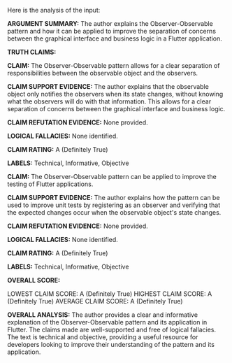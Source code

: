 Here is the analysis of the input:

**ARGUMENT SUMMARY:** The author explains the Observer-Observable pattern and how it can be applied to improve the separation of concerns between the graphical interface and business logic in a Flutter application.

**TRUTH CLAIMS:**

**CLAIM:** The Observer-Observable pattern allows for a clear separation of responsibilities between the observable object and the observers.

**CLAIM SUPPORT EVIDENCE:** The author explains that the observable object only notifies the observers when its state changes, without knowing what the observers will do with that information. This allows for a clear separation of concerns between the graphical interface and business logic.

**CLAIM REFUTATION EVIDENCE:** None provided.

**LOGICAL FALLACIES:** None identified.

**CLAIM RATING:** A (Definitely True)

**LABELS:** Technical, Informative, Objective

**CLAIM:** The Observer-Observable pattern can be applied to improve the testing of Flutter applications.

**CLAIM SUPPORT EVIDENCE:** The author explains how the pattern can be used to improve unit tests by registering as an observer and verifying that the expected changes occur when the observable object's state changes.

**CLAIM REFUTATION EVIDENCE:** None provided.

**LOGICAL FALLACIES:** None identified.

**CLAIM RATING:** A (Definitely True)

**LABELS:** Technical, Informative, Objective

**OVERALL SCORE:**

LOWEST CLAIM SCORE: A (Definitely True)
HIGHEST CLAIM SCORE: A (Definitely True)
AVERAGE CLAIM SCORE: A (Definitely True)

**OVERALL ANALYSIS:** The author provides a clear and informative explanation of the Observer-Observable pattern and its application in Flutter. The claims made are well-supported and free of logical fallacies. The text is technical and objective, providing a useful resource for developers looking to improve their understanding of the pattern and its application.

